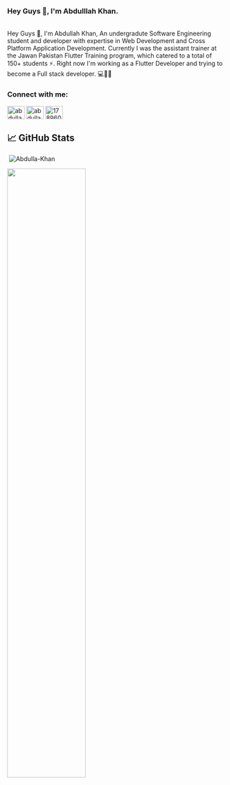 ### Hey Guys 👋, I'm Abdulllah Khan.
<br />
Hey Guys 👋, I'm Abdullah Khan, An undergradute Software Engineering student and developer with expertise in Web Development and Cross Platform Application Development. Currently I was the assistant trainer at the Jawan Pakistan Flutter Training program, which catered to a total of 150+ students ⚡️. Right now I'm working as a Flutter Developer and trying to become a Full stack developer. 💻👨‍💻
 

<h3 align="left">Connect with me:</h3>
<p align="left">
<a href="https://twitter.com/abdulla79564218" target="blank"><img align="center" src="https://raw.githubusercontent.com/rahuldkjain/github-profile-readme-generator/master/src/images/icons/Social/twitter.svg" alt="abdulla79564218" height="30" width="40" /></a>
<a href="https://linkedin.com/in/abdullah khan" target="blank"><img align="center" src="https://raw.githubusercontent.com/rahuldkjain/github-profile-readme-generator/master/src/images/icons/Social/linked-in-alt.svg" alt="abdullah khan" height="30" width="40" /></a>
<a href="https://stackoverflow.com/users/17896071" target="blank"><img align="center" src="https://raw.githubusercontent.com/rahuldkjain/github-profile-readme-generator/master/src/images/icons/Social/stack-overflow.svg" alt="17896071" height="30" width="40" /></a>
 




## &#x1f4c8; GitHub Stats

<p>&nbsp;<img align="center" src="https://github-readme-stats.vercel.app/api?username=Abdulla-Khan&show_icons=true&locale=en" alt="Abdulla-Khan" /></p>



<img align="center" src="https://github-readme-streak-stats.herokuapp.com/?user=Abdulla-Khan&theme=dracula"  width=60% />
